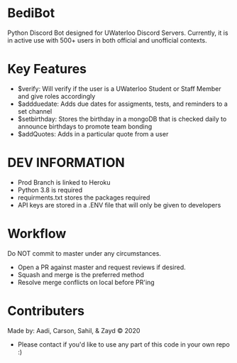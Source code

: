 # BediBot
Python Discord Bot designed for UWaterloo Discord Servers. Currently, it is in active use with 500+ users in both official and unofficial contexts.

Key Features
========
- $verify: Will verify if the user is a UWaterloo Student or Staff Member and give roles accordingly
- $addduedate: Adds due dates for assigments, tests, and reminders to a set channel
- $setbirthday: Stores the birthday in a mongoDB that is checked daily to announce birthdays to promote team bonding
- $addQuotes: Adds in a particular quote from a user

DEV INFORMATION
========
- Prod Branch is linked to Heroku
- Python 3.8 is required
- requirments.txt stores the packages required
- API keys are stored in a .ENV file that will only be given to developers

Workflow
========
Do NOT commit to master under any circumstances.
- Open a PR against master and request reviews if desired.
- Squash and merge is the preferred method
- Resolve merge conflicts on local before PR'ing

Contributers
========
Made by: Aadi, Carson, Sahil, & Zayd © 2020
- Please contact if you'd like to use any part of this code in your own repo :)

